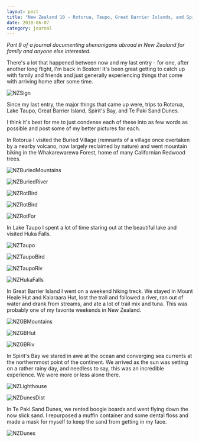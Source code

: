 ```yaml
---
layout: post
title: "New Zealand 10 - Rotorua, Taupo, Great Barrier Islands, and Spirit's Bay"
date: 2018-06-07
category: journal
---
```


<link rel="stylesheet" type="text/css"  href="/keiths-site/css/main.css">

*Part 9 of a journal documenting shenanigans abroad in New Zealand for family and anyone else interested.*

There's a lot that happened between now and my last entry - for one, after another long flight, I'm back in Boston! It's been great getting to catch up with family and friends and just generally experiencing things that come with arriving home after some time.

![NZSign](/keiths-site/image_dir/NZSign.jpg)

Since my last entry, the major things that came up were, trips to Rotorua, Lake Taupo, Great Barrier Island, Spirit's Bay, and Te Paki Sand Dunes.

I think it's best for me to just condense each of these into as few words as possible and post some of my better pictures for each.

In Rotorua I visited the Buried Village (remnants of a village once overtaken by a nearby volcano, now largely reclaimed by nature) and went mountain biking in the Whakarewarewa Forest, home of many Californian Redwood trees.

![NZBuriedMountains](/keiths-site/image_dir/NZBuriedMountains.jpg)

![NZBuriedRiver](/keiths-site/image_dir/NZBuriedRiver.jpg)

![NZRotBird](/keiths-site/image_dir/NZRotBird.jpg)

![NZRotBird](/keiths-site/image_dir/NZRotHot.jpg)

![NZRotFor](/keiths-site/image_dir/NZRotFor.jpg)

In Lake Taupo I spent a lot of time staring out at the beautiful lake and visited Huka Falls.

![NZTaupo](/keiths-site/image_dir/NZTaupo.jpg)

![NZTaupoBird](/keiths-site/image_dir/NZTaupoBird.jpg)

![NZTaupoRiv](/keiths-site/image_dir/NZTaupoRiv.jpg)

![NZHukaFalls](/keiths-site/image_dir/NZHukaFalls.jpg)

In Great Barrier Island I went on a weekend hiking treck. We stayed in Mount Heale Hut and Kaiaraara Hut, lost the trail and followed a river, ran out of water and drank from streams, and ate a lot of trail mix and tuna. This was probably one of my favorite weekends in New Zealand.

![NZGBMountains](/keiths-site/image_dir/NZGBMountains.jpg)

![NZGBHut](/keiths-site/image_dir/NZGBHut.jpg)

![NZGBRiv](/keiths-site/image_dir/NZGBRiv.jpg)

In Spirit's Bay we stared in awe at the ocean and converging sea currents at the northernmost point of the continent. We arrived as the sun was setting on a rather rainy day, and needless to say, this was an incredible experience. We were more or less alone there.

![NZLighthouse](/keiths-site/image_dir/NZLighthouse.jpg)

![NZDunesDist](/keiths-site/image_dir/NZDunesDist.jpg)

In Te Paki Sand Dunes, we rented boogie boards and went flying down the now slick sand. I repurposed a muffin container and some dental floss and made a mask for myself to keep the sand from getting in my face.

![NZDunes](/keiths-site/image_dir/NZDunes.jpg)